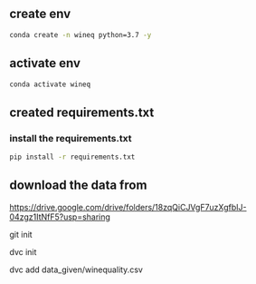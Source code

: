 ## create env
```bash
conda create -n wineq python=3.7 -y
```
## activate env
```bash
conda activate wineq
```
## created requirements.txt

### install the requirements.txt
```bash
pip install -r requirements.txt
```
## download the data from

https://drive.google.com/drive/folders/18zqQiCJVgF7uzXgfbIJ-04zgz1ItNfF5?usp=sharing

git init

dvc init

dvc add data_given/winequality.csv